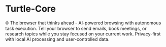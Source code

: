 # Turtle-Core
🌐 The browser that thinks ahead - AI-powered browsing with autonomous task execution. Tell your browser to send emails, book meetings, or research topics while you stay focused on your current work. Privacy-first with local AI processing and user-controlled data.
